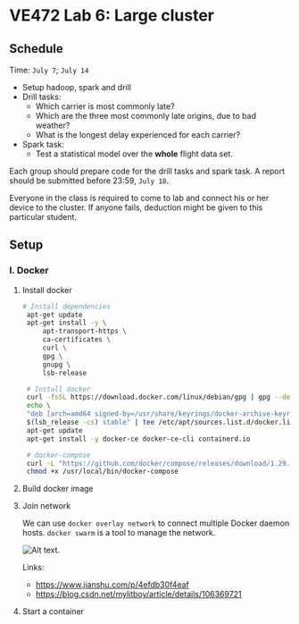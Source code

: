 # VE472 Lab 6: Large cluster

## Schedule
Time: `July 7`; `July 14`
- Setup hadoop, spark and drill
- Drill tasks:
  - Which carrier is most commonly late?
  - Which are the three most commonly late origins, due to bad weather?
  - What is the longest delay experienced for each carrier?
- Spark task:
  - Test a statistical model over the **whole** flight data set.

Each group should prepare code for the drill tasks and spark task. A report should be submitted before 23:59, `July 18`.

Everyone in the class is required to come to lab and connect his or her device to the cluster. If anyone fails, deduction might be given to this particular student.

## Setup
### I. Docker
1. Install docker
   ```bash
   # Install dependencies
    apt-get update
    apt-get install -y \
        apt-transport-https \
        ca-certificates \
        curl \
        gpg \
        gnupg \
        lsb-release

    # Install docker
    curl -fsSL https://download.docker.com/linux/debian/gpg | gpg --dearmor -o /usr/share/keyrings/docker-archive-keyring.gpg
    echo \
    "deb [arch=amd64 signed-by=/usr/share/keyrings/docker-archive-keyring.gpg] https://download.docker.com/linux/debian \
    $(lsb_release -cs) stable" | tee /etc/apt/sources.list.d/docker.list > /dev/null
    apt-get update
    apt-get install -y docker-ce docker-ce-cli containerd.io

    # docker-compose
    curl -L "https://github.com/docker/compose/releases/download/1.29.2/docker-compose-$(uname -s)-$(uname -m)" -o /usr/local/bin/docker-compose
    chmod +x /usr/local/bin/docker-compose
    ```
2. Build docker image

3. Join network
   
   We can use `docker overlay network` to connect multiple Docker daemon hosts. `docker swarm` is a tool to manage the network.

   ![Alt text](swarm.JPG).

   Links: 
   - https://www.jianshu.com/p/4efdb30f4eaf
   - https://blog.csdn.net/mylitboy/article/details/106369721

4. Start a container